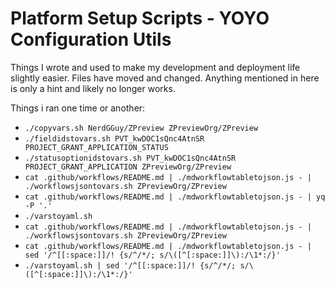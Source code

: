 # Platform Setup Scripts - YOYO Configuration Utils

Things I wrote and used to make my development and deployment life slightly easier. Files have moved and changed. Anything mentioned in here is only a hint and likely no longer works.

Things i ran one time or another:

- `./copyvars.sh NerdGGuy/ZPreview ZPreviewOrg/ZPreview`
- `./fieldidstovars.sh PVT_kwDOC1sQnc4AtnSR PROJECT_GRANT_APPLICATION_STATUS`
- `./statusoptionidstovars.sh PVT_kwDOC1sQnc4AtnSR PROJECT_GRANT_APPLICATION ZPreviewOrg/ZPreview`
- `cat .github/workflows/README.md | ./mdworkflowtabletojson.js - | ./workflowsjsontovars.sh ZPreviewOrg/ZPreview`
- `cat .github/workflows/README.md | ./mdworkflowtabletojson.js - | yq -P '.'`
- `./varstoyaml.sh`
- `cat .github/workflows/README.md | ./mdworkflowtabletojson.js - | ./workflowsjsontovars.sh ZPreviewOrg/ZPreview`
- `cat .github/workflows/README.md | ./mdworkflowtabletojson.js - | sed '/^[[:space:]]/! {s/^/*/; s/\([^[:space:]]\):/\1*:/}'`
- `./varstoyaml.sh | sed '/^[[:space:]]/! {s/^/*/; s/\([^[:space:]]\):/\1*:/}'`